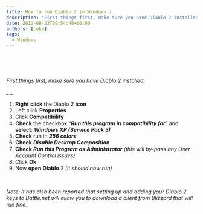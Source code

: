 ```yaml
---
title: How to run Diablo 2 in Windows 7
description: "First things first, make sure you have Diablo 2 installed."
date: 2012-08-22T09:54:48+00:00
authors: [Luke]
tags:
  - Windows
---
```

&nbsp;

&nbsp;

_First things first, make sure you have Diablo 2 installed._

_ _

<ol start="1">
  <li>
    <strong>Right</strong> <strong>click</strong> the Diablo 2 <strong>icon</strong>
  </li>
  <li>
    Left click <strong>Properties</strong>
  </li>
  <li>
    Click <strong>Compatibility</strong>
  </li>
  <li>
    <strong>Check</strong> the checkbox “<strong><em>Run this program in compatibility for</em></strong>” and <strong>select</strong>: <strong><em>Windows XP (Service Pack 3)</em></strong>
  </li>
  <li>
    <strong>Check</strong> run in <strong><em>256 colors</em></strong>
  </li>
  <li>
    <strong>Check</strong> <strong><em>Disable Desktop Composition</em></strong>
  </li>
  <li>
    <strong>Check</strong> <strong><em>Run this Program as Administrator</em></strong> <em>(this will by-pass any User Account Control issues)</em>
  </li>
  <li>
    Click <strong>Ok</strong>
  </li>
  <li>
    Now <strong>open</strong> <strong>Diablo</strong> 2 <em>(it should now run)</em>
  </li>
</ol>

&nbsp;

_Note: It has also been reported that setting up and adding your Diablo 2 keys to Battle.net will allow you to download a client from Blizzard that will run fine._